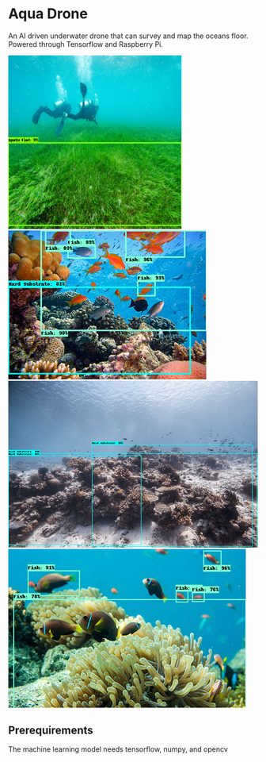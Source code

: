 # Aqua Drone
An AI driven underwater drone that can survey and map the oceans floor. Powered through Tensorflow and Raspberry Pi.

<img src="Website\Aquadrone\images\home\aq1.png" width="350" height="350">
<img src="Website\Aquadrone\images\home\hs&fish.png">
<img src="Website\Aquadrone\images\home\hs_web.png">
<img src="Website\Aquadrone\images\home\fish_web.png">

## Prerequirements
The machine learning model needs tensorflow, numpy, and opencv

